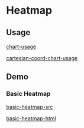 # Heatmap

## Usage

[chart-usage](chart-usage.md ':include')

[cartesian-coord-chart-usage](cartesian-coord-chart-usage.md ':include')

## Demo

### Basic Heatmap

[basic-heatmap-src](../_media/heatmap/basic-heatmap-src.md ':include')

[basic-heatmap-html](../_media/heatmap/basic-heatmap.html ':include :type=iframe')

